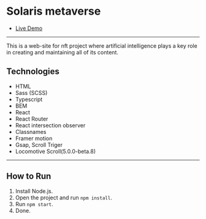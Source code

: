 # Solaris metaverse 

- [Live Demo](https://solaris-metaverse.vercel.app)

<hr />

This is a web-site for nft project where artificial intelligence plays a key role in creating and maintaining all of its content.

## Technologies
- HTML
- Sass (SCSS)
- Typescript
- BEM
- React
- React Router
- React intersection observer
- Classnames
- Framer motion
- Gsap, Scroll Triger
- Locomotive Scroll(5.0.0-beta.8)

<hr />

## How to Run
1. Install Node.js.
2. Open the project and run `npm install`.
3. Run `npm start`.
4. Done.